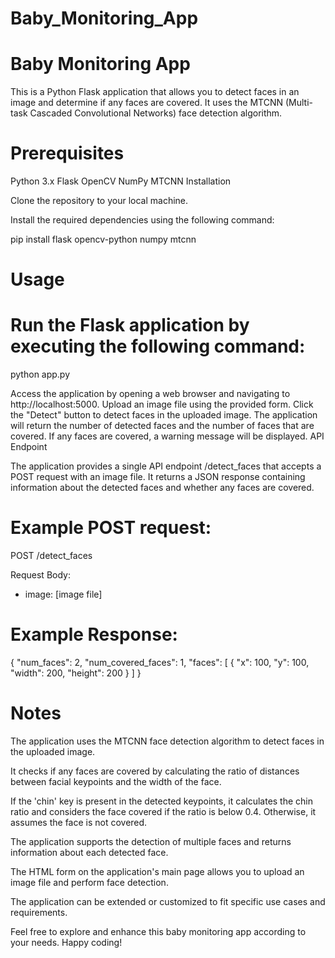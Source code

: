 # Baby_Monitoring_App

# Baby Monitoring App

This is a Python Flask application that allows you to detect faces in an image and determine if any faces are covered. It uses the MTCNN (Multi-task Cascaded Convolutional Networks) face detection algorithm.

# Prerequisites

Python 3.x
Flask
OpenCV
NumPy
MTCNN
Installation

Clone the repository to your local machine.

Install the required dependencies using the following command:

pip install flask opencv-python numpy mtcnn

# Usage

# Run the Flask application by executing the following command:

python app.py

Access the application by opening a web browser and navigating to http://localhost:5000.
Upload an image file using the provided form.
Click the "Detect" button to detect faces in the uploaded image.
The application will return the number of detected faces and the number of faces that are covered. If any faces are covered, a warning message will be displayed.
API Endpoint

The application provides a single API endpoint /detect_faces that accepts a POST request with an image file. It returns a JSON response containing information about the detected faces and whether any faces are covered.

# Example POST request:

POST /detect_faces

Request Body:
- image: [image file]

# Example Response:

{
  "num_faces": 2,
  "num_covered_faces": 1,
  "faces": [
    {
      "x": 100,
      "y": 100,
      "width": 200,
      "height": 200
    }
  ]
}

# Notes

The application uses the MTCNN face detection algorithm to detect faces in the uploaded image.

It checks if any faces are covered by calculating the ratio of distances between facial keypoints and the width of the face.

If the 'chin' key is present in the detected keypoints, it calculates the chin ratio and considers the face covered if the ratio is below 0.4. Otherwise, it assumes the face is not covered.

The application supports the detection of multiple faces and returns information about each detected face.

The HTML form on the application's main page allows you to upload an image file and perform face detection.

The application can be extended or customized to fit specific use cases and requirements.

Feel free to explore and enhance this baby monitoring app according to your needs. Happy coding!

